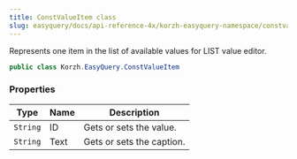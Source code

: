 ```yaml
---
title: ConstValueItem class
slug: easyquery/docs/api-reference-4x/korzh-easyquery-namespace/constvalueitem-class
---
```



Represents one item in the list of available values for LIST value editor.
```csharp
public class Korzh.EasyQuery.ConstValueItem

```

### Properties

| Type | Name | Description | 
| --- | --- | --- | 
| `String` | ID | Gets or sets the value. | 
| `String` | Text | Gets or sets the caption. |
